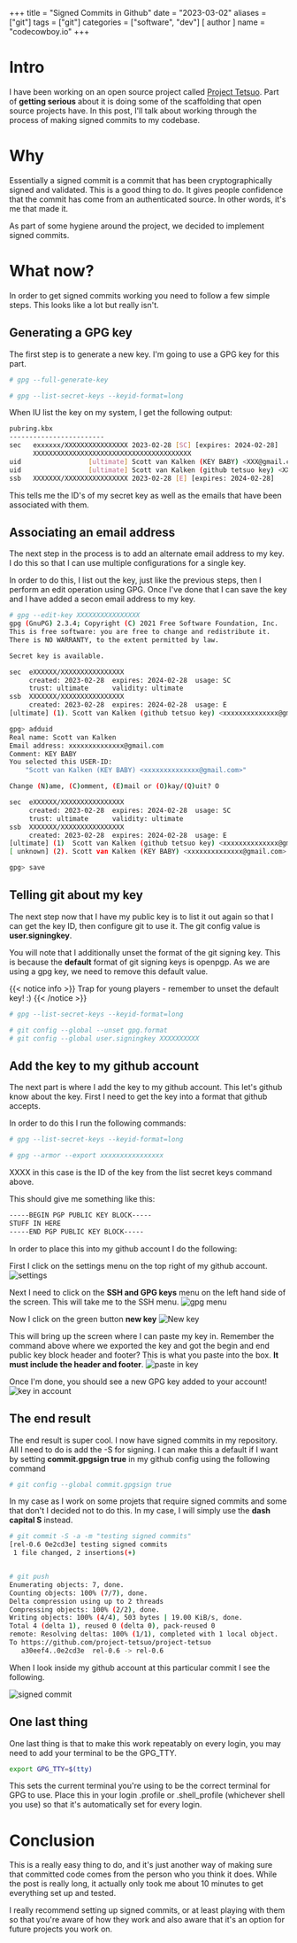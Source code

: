 +++
title = "Signed Commits in Github"
date = "2023-03-02"
aliases = ["git"]
tags = ["git"]
categories = ["software", "dev"]
[ author ]
  name = "codecowboy.io"
+++

# Intro

I have been working on an open source project called [Project Tetsuo](https://github.com/project-tetsuo/project-tetsuo). Part of **getting serious** about it is doing some of the scaffolding that open source projects have. In this post, I'll talk about working through the process of making signed commits to my codebase.

# Why

Essentially a signed commit is a commit that has been cryptographically signed and validated. This is a good thing to do. It gives people confidence that the commit has come from an authenticated source. In other words, it's me that made it.

As part of some hygiene around the project, we decided to implement signed commits.

# What now?

In order to get signed commits working you need to follow a few simple steps. This looks like a lot but really isn't.


## Generating a GPG key

The first step is to generate a new key. I'm going to use a GPG key for this part.

```Bash
# gpg --full-generate-key

# gpg --list-secret-keys --keyid-format=long
```

When IU list the key on my system, I get the following output:

```Bash
pubring.kbx
------------------------
sec   exxxxxx/XXXXXXXXXXXXXXXX 2023-02-28 [SC] [expires: 2024-02-28]
      XXXXXXXXXXXXXXXXXXXXXXXXXXXXXXXXXXXXXXXX
uid                 [ultimate] Scott van Kalken (KEY BABY) <XXX@gmail.com>
uid                 [ultimate] Scott van Kalken (github tetsuo key) <XXX@gmail.com>
ssb   XXXXXXX/XXXXXXXXXXXXXXXX 2023-02-28 [E] [expires: 2024-02-28]
```

This tells me the ID's of my secret key as well as the emails that have been associated with them.

## Associating an email address

The next step in the process is to add an alternate email address to my key. I do this so that I can use multiple configurations for a single key.

In order to do this, I list out the key, just like the previous steps, then I perform an edit operation using GPG. Once I've done that I can save the key and I have added a secon email address to my key.

```Bash
# gpg --edit-key XXXXXXXXXXXXXXXX
gpg (GnuPG) 2.3.4; Copyright (C) 2021 Free Software Foundation, Inc.
This is free software: you are free to change and redistribute it.
There is NO WARRANTY, to the extent permitted by law.

Secret key is available.

sec  eXXXXXX/XXXXXXXXXXXXXXXX
     created: 2023-02-28  expires: 2024-02-28  usage: SC
     trust: ultimate      validity: ultimate
ssb  XXXXXXX/XXXXXXXXXXXXXXXX
     created: 2023-02-28  expires: 2024-02-28  usage: E
[ultimate] (1). Scott van Kalken (github tetsuo key) <xxxxxxxxxxxxxx@gmail.com>

gpg> adduid
Real name: Scott van Kalken
Email address: xxxxxxxxxxxxxx@gmail.com
Comment: KEY BABY
You selected this USER-ID:
    "Scott van Kalken (KEY BABY) <xxxxxxxxxxxxxx@gmail.com>"

Change (N)ame, (C)omment, (E)mail or (O)kay/(Q)uit? O

sec  eXXXXXX/XXXXXXXXXXXXXXXX
     created: 2023-02-28  expires: 2024-02-28  usage: SC
     trust: ultimate      validity: ultimate
ssb  XXXXXXX/XXXXXXXXXXXXXXXX
     created: 2023-02-28  expires: 2024-02-28  usage: E
[ultimate] (1)  Scott van Kalken (github tetsuo key) <xxxxxxxxxxxxxx@gmail.com>
[ unknown] (2). Scott van Kalken (KEY BABY) <xxxxxxxxxxxxxx@gmail.com>

gpg> save
```

## Telling git about my key

The next step now that I have my public key is to list it out again so that I can get the key ID, then configure git to use it. The git config value is **user.signingkey**.

You will note that I additionally unset the format of the git signing key. This is because the **default** format of git signing keys is openpgp. As we are using a gpg key, we need to remove this default value.


{{< notice info >}}
Trap for young players - remember to unset the default key! :)
{{< /notice >}}

```Bash
# gpg --list-secret-keys --keyid-format=long

# git config --global --unset gpg.format
# git config --global user.signingkey XXXXXXXXXX

```


## Add the key to my github account

The next part is where I add the key to my github account. This let's github know about the key. First I need to get the key into a format that github accepts. 

In order to do this I run the following commands:

```Bash
# gpg --list-secret-keys --keyid-format=long

# gpg --armor --export xxxxxxxxxxxxxxxx
```

XXXX in this case is the ID of the key from the list secret keys command above.

This should give me something like this:

```Bash
-----BEGIN PGP PUBLIC KEY BLOCK----- 
STUFF IN HERE
-----END PGP PUBLIC KEY BLOCK-----
```

In order to place this into my github account I do the following:

First I click on the settings menu on the top right of my github account.
![settings](/images/github-settings.png)


Next I need to click on the **SSH and GPG keys** menu on the left hand side of the screen. This will take me to the SSH menu.
![gpg menu](/images/github-gpg-area.png)

Now I click on the green button **new key**
![New key](/images/github-new-gpg-key.jpg)

This will bring up the screen where I can paste my key in. Remember the command above where we exported the key and got the begin and end public key block header and footer? This is what you paste into the box. **It must include the header and footer**.
![paste in key](/images/github-paste-in-key.jpg)

Once I'm done, you should see a new GPG key added to your account!
![key in account](/images/gpg-key-in-github-account.jpg)


## The end result
The end result is super cool. I now have signed commits in my repository. All I need to do is add the -S for signing. I can make this a default if I want by setting **commit.gpgsign true** in my github config using the following command

```Bash
# git config --global commit.gpgsign true
```

In my case as I work on some projets that require signed commits and some that don't I decided not to do this. In my case, I will simply use the **dash capital S** instead.


```Bash
# git commit -S -a -m "testing signed commits"
[rel-0.6 0e2cd3e] testing signed commits
 1 file changed, 2 insertions(+)


# git push
Enumerating objects: 7, done.
Counting objects: 100% (7/7), done.
Delta compression using up to 2 threads
Compressing objects: 100% (2/2), done.
Writing objects: 100% (4/4), 503 bytes | 19.00 KiB/s, done.
Total 4 (delta 1), reused 0 (delta 0), pack-reused 0
remote: Resolving deltas: 100% (1/1), completed with 1 local object.
To https://github.com/project-tetsuo/project-tetsuo
   a30eef4..0e2cd3e  rel-0.6 -> rel-0.6
```
When I look inside my github account at this particular commit I see the following.

![signed commit](/images/signed-commit.jpg)

## One last thing

One last thing is that to make this work repeatably on every login, you may need to add your terminal to be the GPG_TTY.

```Bash
export GPG_TTY=$(tty)
```

This sets the current terminal you're using to be the correct terminal for GPG to use. Place this in your login .profile or .shell_profile (whichever shell you use) so that it's automatically set for every login.


# Conclusion

This is a really easy thing to do, and it's just another way of making sure that committed code comes from the person who you think it does. While the post is really long, it actually only took me about 10 minutes to get everything set up and tested. 

I really recommend setting up signed commits, or at least playing with them so that you're aware of how they work and also aware that it's an option for future projects you work on.
